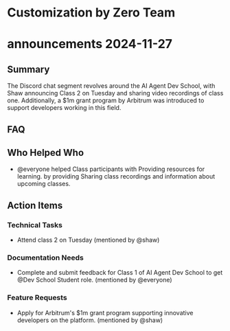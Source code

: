 # Customization by Zero Team

# announcements 2024-11-27

## Summary
The Discord chat segment revolves around the AI Agent Dev School, with Shaw announcing Class 2 on Tuesday and sharing video recordings of class one. Additionally, a $1m grant program by Arbitrum was introduced to support developers working in this field.

## FAQ


## Who Helped Who
- @everyone helped Class participants with Providing resources for learning. by providing Sharing class recordings and information about upcoming classes.

## Action Items

### Technical Tasks
- Attend class 2 on Tuesday (mentioned by @shaw)

### Documentation Needs
- Complete and submit feedback for Class 1 of AI Agent Dev School to get @Dev School Student role. (mentioned by @everyone)

### Feature Requests
- Apply for Arbitrum's $1m grant program supporting innovative developers on the platform.  (mentioned by @shaw)